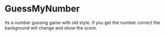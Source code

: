 # GuessMyNumber
Its a number gussing game with old style. if you get the number correct the background will change and show the score.
